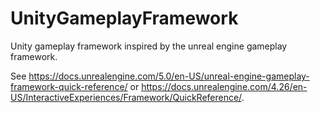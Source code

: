 # UnityGameplayFramework
Unity gameplay framework inspired by the unreal engine gameplay framework.

See https://docs.unrealengine.com/5.0/en-US/unreal-engine-gameplay-framework-quick-reference/ or https://docs.unrealengine.com/4.26/en-US/InteractiveExperiences/Framework/QuickReference/.

